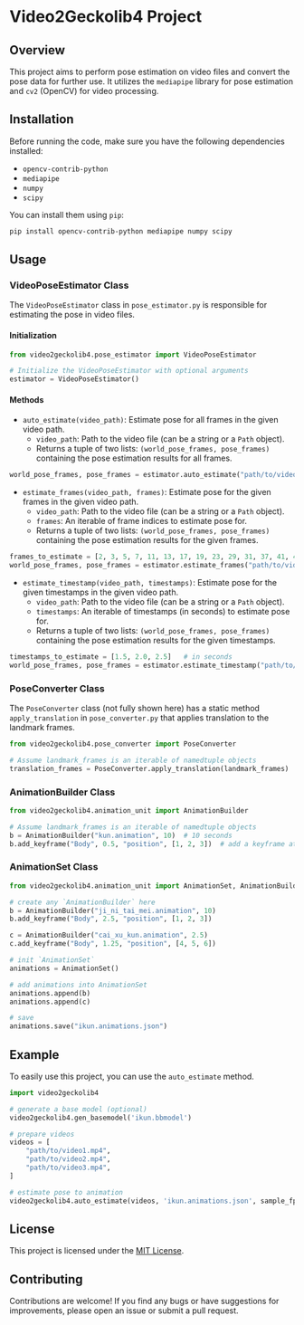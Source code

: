 # Video2Geckolib4 Project

## Overview
This project aims to perform pose estimation on video files and convert the pose data for further use. It utilizes the `mediapipe` library for pose estimation and `cv2` (OpenCV) for video processing.

## Installation
Before running the code, make sure you have the following dependencies installed:
- `opencv-contrib-python`
- `mediapipe`
- `numpy`
- `scipy`

You can install them using `pip`:
```bash
pip install opencv-contrib-python mediapipe numpy scipy
```

## Usage

### VideoPoseEstimator Class
The `VideoPoseEstimator` class in `pose_estimator.py` is responsible for estimating the pose in video files.

#### Initialization
```python
from video2geckolib4.pose_estimator import VideoPoseEstimator

# Initialize the VideoPoseEstimator with optional arguments
estimator = VideoPoseEstimator()
```

#### Methods
- `auto_estimate(video_path)`: Estimate pose for all frames in the given video path.
    - `video_path`: Path to the video file (can be a string or a `Path` object).
    - Returns a tuple of two lists: `(world_pose_frames, pose_frames)` containing the pose estimation results for all frames.

```python
world_pose_frames, pose_frames = estimator.auto_estimate("path/to/video.mp4")
```

- `estimate_frames(video_path, frames)`: Estimate pose for the given frames in the given video path.
    - `video_path`: Path to the video file (can be a string or a `Path` object).
    - `frames`: An iterable of frame indices to estimate pose for.
    - Returns a tuple of two lists: `(world_pose_frames, pose_frames)` containing the pose estimation results for the given frames.

```python
frames_to_estimate = [2, 3, 5, 7, 11, 13, 17, 19, 23, 29, 31, 37, 41, 43, 47]
world_pose_frames, pose_frames = estimator.estimate_frames("path/to/video.mp4", frames_to_estimate)
```

- `estimate_timestamp(video_path, timestamps)`: Estimate pose for the given timestamps in the given video path.
    - `video_path`: Path to the video file (can be a string or a `Path` object).
    - `timestamps`: An iterable of timestamps (in seconds) to estimate pose for.
    - Returns a tuple of two lists: `(world_pose_frames, pose_frames)` containing the pose estimation results for the given timestamps.

```python
timestamps_to_estimate = [1.5, 2.0, 2.5]   # in seconds
world_pose_frames, pose_frames = estimator.estimate_timestamp("path/to/video.mp4", timestamps_to_estimate)
```

### PoseConverter Class
The `PoseConverter` class (not fully shown here) has a static method `apply_translation` in `pose_converter.py` that applies translation to the landmark frames.

```python
from video2geckolib4.pose_converter import PoseConverter

# Assume landmark_frames is an iterable of namedtuple objects
translation_frames = PoseConverter.apply_translation(landmark_frames)
```

### AnimationBuilder Class

```python
from video2geckolib4.animation_unit import AnimationBuilder

# Assume landmark_frames is an iterable of namedtuple objects
b = AnimationBuilder("kun.animation", 10)  # 10 seconds
b.add_keyframe("Body", 0.5, "position", [1, 2, 3])  # add a keyframe at 0.5 seconds
```

### AnimationSet Class

```python
from video2geckolib4.animation_unit import AnimationSet, AnimationBuilder

# create any `AnimationBuilder` here
b = AnimationBuilder("ji_ni_tai_mei.animation", 10)
b.add_keyframe("Body", 2.5, "position", [1, 2, 3])

c = AnimationBuilder("cai_xu_kun.animation", 2.5)
c.add_keyframe("Body", 1.25, "position", [4, 5, 6])

# init `AnimationSet`
animations = AnimationSet()

# add animations into AnimationSet
animations.append(b)
animations.append(c)

# save
animations.save("ikun.animations.json")
```

## Example
To easily use this project, you can use the `auto_estimate` method.
```python
import video2geckolib4

# generate a base model (optional)
video2geckolib4.gen_basemodel('ikun.bbmodel')

# prepare videos
videos = [
    "path/to/video1.mp4",
    "path/to/video2.mp4",
    "path/to/video3.mp4",
]

# estimate pose to animation
video2geckolib4.auto_estimate(videos, 'ikun.animations.json', sample_fps=20)
```

## License
This project is licensed under the [MIT License](https://opensource.org/licenses/MIT).

## Contributing
Contributions are welcome! If you find any bugs or have suggestions for improvements, please open an issue or submit a pull request.